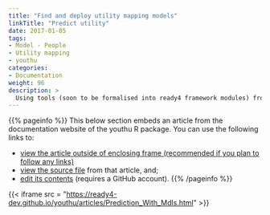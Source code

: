 ```yaml
---
title: "Find and deploy utility mapping models"
linkTitle: "Predict utility"
date: 2017-01-05
tags:
- Model - People
- Utility mapping
- youthu
categories:
- Documentation
weight: 96
description: >
  Using tools (soon to be formalised into ready4 framework modules) from the youthu R package, it is possible to find and deploy relevant utility mapping algorithms. This tutorial illustrates the main steps for predicting AQoL-6D utility from psychological and functional measures collected on clinical samples of young people.
---
```


{{% pageinfo %}}
This below section embeds an article from the documentation website of the youthu R package. You can use the following links to:

* [view the article outside of enclosing frame (recommended if you plan to follow any links)](https://ready4-dev.github.io/youthu/articles/Prediction_With_Mdls.html)
* [view the source file](https://github.com/ready4-dev/youthu/blob/main/vignettes/Prediction_With_Mdls.Rmd) from that article, and;
* [edit its contents](https://github.com/ready4-dev/youthu/edit/main/vignettes/Prediction_With_Mdls.Rmd) (requires a GitHub account).
{{% /pageinfo %}}

{{< iframe src = "https://ready4-dev.github.io/youthu/articles/Prediction_With_Mdls.html" >}}